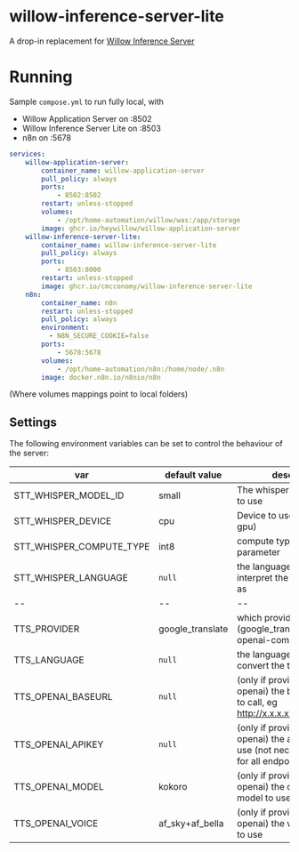# willow-inference-server-lite
A drop-in replacement for [Willow Inference Server](https://heywillow.io/components/willow-inference-server/)

# Running

Sample `compose.yml` to run fully local, with 
- Willow Application Server on :8502
- Willow Inference Server Lite on :8503
- n8n on :5678

``` yml
services:
    willow-application-server:
        container_name: willow-application-server
        pull_policy: always
        ports:
            - 8502:8502
        restart: unless-stopped
        volumes:
            - /opt/home-automation/willow/was:/app/storage
        image: ghcr.io/heywillow/willow-application-server
    willow-inference-server-lite:
        container_name: willow-inference-server-lite
        pull_policy: always
        ports:
            - 8503:8000
        restart: unless-stopped
        image: ghcr.io/cmcconomy/willow-inference-server-lite
    n8n:
        container_name: n8n
        restart: unless-stopped
        pull_policy: always
        environment:
          - N8N_SECURE_COOKIE=false
        ports:
            - 5678:5678
        volumes:
            - /opt/home-automation/n8n:/home/node/.n8n
        image: docker.n8n.io/n8nio/n8n
```

(Where volumes mappings point to local folders)

## Settings

The following environment variables can be set to control the behaviour of the server:

| var | default value | desc |
|--|--|--|
| STT_WHISPER_MODEL_ID | small | The whisper model id to use |
| STT_WHISPER_DEVICE | cpu | Device to use (cpu, gpu) |
| STT_WHISPER_COMPUTE_TYPE | int8 | compute type parameter |
| STT_WHISPER_LANGUAGE | `null` | the language to interpret the speech as |
|--|--|--|
| TTS_PROVIDER | google_translate | which provider to use (google_translate or openai-compatible) |
| TTS_LANGUAGE | `null` | the language to convert the text into  |
| TTS_OPENAI_BASEURL | `null` | (only if provider is openai) the baseurl to call, eg http://x.x.x.x:8880/v1 |
| TTS_OPENAI_APIKEY | `null` | (only if provider is openai) the api key to use (not necessary for all endpoints) |
| TTS_OPENAI_MODEL | kokoro | (only if provider is openai) the openai model to use for TTS |
| TTS_OPENAI_VOICE | af_sky+af_bella | (only if provider is openai) the voice(s) to use |


